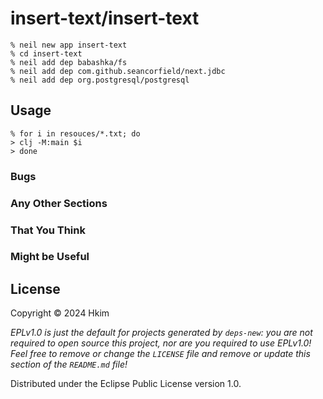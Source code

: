 # insert-text/insert-text

    % neil new app insert-text
    % cd insert-text
    % neil add dep babashka/fs
    % neil add dep com.github.seancorfield/next.jdbc
    % neil add dep org.postgresql/postgresql

## Usage

    % for i in resouces/*.txt; do
    > clj -M:main $i
    > done

### Bugs

### Any Other Sections
### That You Think
### Might be Useful

## License

Copyright © 2024 Hkim

_EPLv1.0 is just the default for projects generated by `deps-new`: you are not_
_required to open source this project, nor are you required to use EPLv1.0!_
_Feel free to remove or change the `LICENSE` file and remove or update this_
_section of the `README.md` file!_

Distributed under the Eclipse Public License version 1.0.
